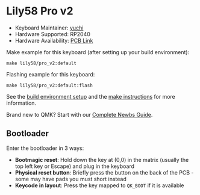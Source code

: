 # Lily58 Pro v2

* Keyboard Maintainer: [yuchi](https://github.com/kata0510)
* Hardware Supported: RP2040
* Hardware Availability: [PCB Link](https://github.com/kata0510/Lily58/tree/master/Pro_V2)

Make example for this keyboard (after setting up your build environment):

    make lily58/pro_v2:default

Flashing example for this keyboard:

    make lily58/pro_v2:default:flash

See the [build environment setup](https://docs.qmk.fm/#/getting_started_build_tools)
and the [make instructions](https://docs.qmk.fm/#/getting_started_make_guide) 
for more information. 

Brand new to QMK? Start with our [Complete Newbs Guide](https://docs.qmk.fm/#/newbs).

## Bootloader

Enter the bootloader in 3 ways:

* **Bootmagic reset**: Hold down the key at (0,0) in the matrix (usually the top left key or Escape) and plug in the keyboard
* **Physical reset button**: Briefly press the button on the back of the PCB - some may have pads you must short instead
* **Keycode in layout**: Press the key mapped to `QK_BOOT` if it is available
